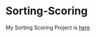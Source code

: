 # Sorting-Scoring

My Sorting Scoring Project is [here](https://github.com/pinardogan/DSMLBC/tree/main/Sorting%20Scoring)
